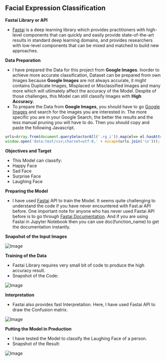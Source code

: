 ## **Facial Expression Classification**

**Fastai Library or API**
- [Fastai](https://www.fast.ai/about/) is a deep learning library which provides practitioners with high-level components that can quickly and easily provide state-of-the-art results in standard deep learning domains, and provides researchers with low-level components that can be mixed and matched to build new approaches.

**Data Preparation**
- I have prepared the Data for this project from **Google Images**. Inorder to achieve more accurate classification, Dataset can be prepared from own Images because **Google Images** are not always accurate, it might contains Duplicate Images, Misplaced or Misclassified Images and many more which will utlimately affect the accuracy of the Model. Despite of those challenges, this Model can still classify Images with **High Accuracy.**
- To prepare the Data from **Google Images**, you should have to go [Google Images](https://images.google.com/) and search for the images you are interested in. The more specific you are in your Google Search, the better the results and the less manual pruning you will have to do. Then you should copy and paste the following Javascript.

```javascript
urls=Array.from(document.querySelectorAll('.rg_i')).map(el=> el.hasAttribute('data-src')?el.getAttribute('data-src'):el.getAttribute('data-iurl'));
window.open('data:text/csv;charset=utf-8,' + escape(urls.join('\n')));
```
**Objectives and Target**
- This Model can classify:
 - Happy Face
 - Sad Face
 - Surprise Face
 - Laughing Face

**Preparing the Model**
- I have used [Fastai](https://www.fast.ai/about/) API to train the Model. It seems quite challenging to understand the code if you have never encountered with Fast.ai API before.
One important note for anyone who has never used Fastai API before is to go through [Fastai Documentation](https://docs.fast.ai/). And if you are using Fastai in Jupyter Notebook then you can use doc(function_name) to get the documentation instantly.

**Snapshot of the Input Images**

![Image](https://res.cloudinary.com/dge89aqpc/image/upload/v1596440928/AA_wpjtcm.png)

**Training of the Data**
- Fastai Library requires very small bit of code to produce the high accuracy result.
- Snapshot of the Code:

![Image](https://res.cloudinary.com/dge89aqpc/image/upload/v1596441260/Mo_xozcnw.png)

**Interpretation**
- Fastai also provides fast Interpretation. Here, I have used Fastai API to draw the Confusion matrix.

![Image](https://res.cloudinary.com/dge89aqpc/image/upload/v1596441603/COnf_yqt7zg.png)

**Putting the Model in Production**
- I have tested the Model to classify the Laughing Face of a person.
- Snapshot of the Result:

![Image](https://res.cloudinary.com/dge89aqpc/image/upload/v1596441792/Resu_kxnxde.png)

